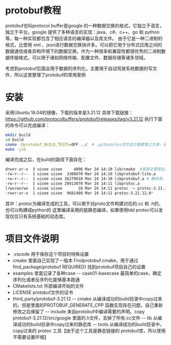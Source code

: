 # protobuf教程
protobuf也叫protocol buffer是google 的一种数据交换的格式，它独立于语言，独立于平台。google 提供了多种语言的实现：java、c#、c++、go 和 python 等，每一种实现都包含了相应语言的编译器以及库文件。
由于它是一种二进制的格式，比使用 xml 、json进行数据交换快许多。可以把它用于分布式应用之间的数据通信或者异构环境下的数据交换。作为一种效率和兼容性都很优秀的二进制数据传输格式，可以用于诸如网络传输、配置文件、数据存储等诸多领域。

考虑到protobuf后面会用于数据的序列化，主要用于自动驾驶系统数据的写文件，所以这里整理了protobuf的常用案例

# 安装
采用Ubuntu 16.04的镜像，下载的版本是3.21.12 具体下载链接：https://github.com/protocolbuffers/protobuf/releases/tag/v3.21.12
执行下面的命令可以完成编译：
```bash
mkdir build
cd build
cmake -Dprotobuf_BUILD_TESTS=OFF ../  # .gitmodules文件显示需要第三方库，采用这个命令避免编译第三方库的gtest
make -j16
```
编译完成之后，在build的路径下面存在：
```bash
drwxr-xr-x  3 uisee uisee     4096 Mar 24 14:10 lib/cmake  #里面主要是生成的*.cmake文件，其中包括了 PROTOBUF_GENERATE_CPP 函数的定义
-rw-r--r--  1 uisee uisee  3308670 Mar 24 14:10 libprotobuf-lite.a
-rw-r--r--  1 uisee uisee 26270610 Mar 24 14:10 libprotobuf.a # 静态库，后续需要使用
-rw-r--r--  1 uisee uisee 29913870 Mar 24 14:11 libprotoc.a
lrwxrwxrwx  1 uisee uisee       16 Mar 24 14:11 protoc -> protoc-3.21.12.0* # proto转代码工具
-rwxr-xr-x  1 uisee uisee  9681480 Mar 24 14:11 protoc-3.21.12.0*
```
其中：protoc为编译生成的工具，可以用于对proto文件构建对应的.cc 和 .h的，也可以构建成python的
这里编译采用的是静态编译，如果使用ldd protoc可以发现仅仅只有系统基础的动态库。

# 项目文件说明
- .vscode 用于保存这个项目的特殊设置
- cmake 里面自己实现了一版本 Findprotobuf.cmake，用于通过 find_package(protobuf REQUIRED) 找到protobuf项目自己的设置
- examples 里面记录了各种case
  -- case01-basecase 最简单的case，确定序列化或者反序列化能够基本跑通
- CMakelists.txt 外部编译开始的文件
- LICENSE protobuf文件的证书
- third_party/protobuf-3.21.12
  -- cmake 从编译成功的build目录中copy过来的，但是里面的PROTOBUF_GENERATE_CPP 函数实现存在问题，自己重新修改之后保留了
  -- include 来自protobuf中编译需要的声明。copy protobuf-3.21.12/src/google 里面的.h文件，去掉了所有.cc文件
  -- lib 从编译成功的build目录中copy过来的静态库
  -- tools 从编译成功的build目录中，copy过来的 protoc 工具【由于这个工具是静态链接的 protobuf库，所以使用不需要设置环境】

